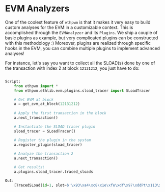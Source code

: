 # EVM Analyzers

One of the coolest feature of `ethpwn` is that it makes it very easy to build custom analyses for the EVM in a customizable context.
This is accomplished through the `EVMAnalyzer` and its `Plugins`. We ship a couple of basic plugins as example, but very complicated plugins can be constructed with this methodology :)
Moreover, plugins are realized through specific hooks in the EVM, you can combine multiple plugins to implement advanced analyses!

For instance, let's say you want to collect all the SLOAD(s) done by one of the transaction with index 2 at block `12131212`, you just have to do:

```python

Script:
    from ethpwn import *
    from ethpwn.ethlib.evm.plugins.sload_tracer import SLoadTracer

    # Get EVM at block 
    a = get_evm_at_block(12131212)
    
    # Apply the first transaction in the block
    a.next_transaction()

    # Instantiate the SLOAD tracer plugin
    sload_tracer = SLoadTracer()

    # Register the plugin in the system 
    a.register_plugin(sload_tracer)
    
    # Analyze the transaction 2
    a.next_transaction()

    # Get results!
    a.plugins.sload_tracer.traced_sloads

Out:
    [TracedSLoad(id=1, slot=b'\x93\xa4\xc8\x1e\xfe\xdf\x97\xddPt\x113\xdfR\xf8\xcf.~\x0b\xc7}\xe3G\x88\xa6j\x1f\xd7\xc8\xa11\xbf', pc=1152, value=b'\x00\x00\x00\x00\x00\x00\x00\x00\x00\x00\x00\x00\x00\x00\x00\x00\x00\x00\x00\x00\x00\x00\x00\xd8\xd7&\xb7\x17z\x80\x00\x00'), .... ]
```